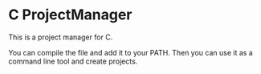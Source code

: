 # C ProjectManager

This is a project manager for C.

You can compile the file and add it to your PATH.
Then you can use it as a command line tool and create projects.